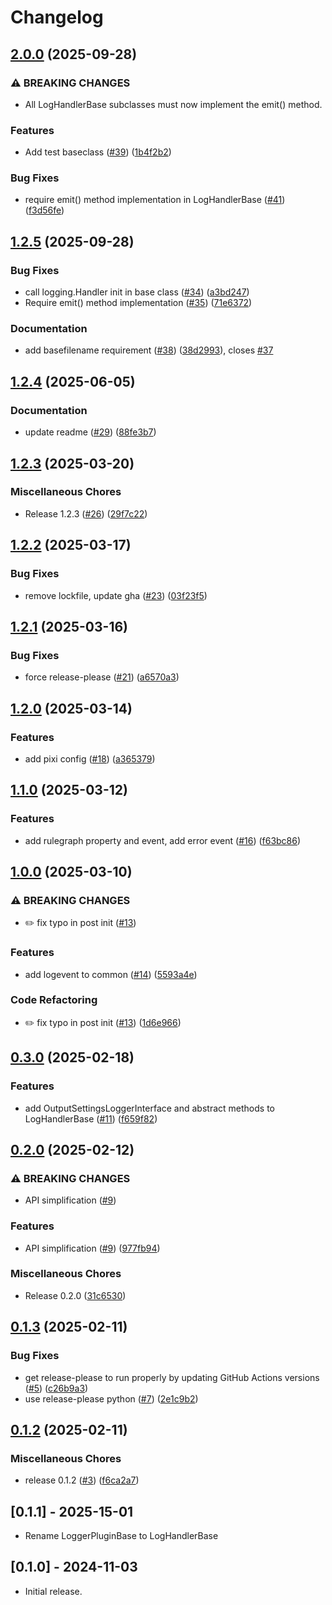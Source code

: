 # Changelog

## [2.0.0](https://github.com/snakemake/snakemake-interface-logger-plugins/compare/v1.2.5...v2.0.0) (2025-09-28)


### ⚠ BREAKING CHANGES

* All LogHandlerBase subclasses must now implement the emit() method.

### Features

* Add test baseclass ([#39](https://github.com/snakemake/snakemake-interface-logger-plugins/issues/39)) ([1b4f2b2](https://github.com/snakemake/snakemake-interface-logger-plugins/commit/1b4f2b29e5bd28d9a079cc51fe56dffe3089dbe1))


### Bug Fixes

* require emit() method implementation in LogHandlerBase ([#41](https://github.com/snakemake/snakemake-interface-logger-plugins/issues/41)) ([f3d56fe](https://github.com/snakemake/snakemake-interface-logger-plugins/commit/f3d56fee72902734797f9ae9b81afabbeb2631c9))

## [1.2.5](https://github.com/snakemake/snakemake-interface-logger-plugins/compare/v1.2.4...v1.2.5) (2025-09-28)


### Bug Fixes

* call logging.Handler init in base class ([#34](https://github.com/snakemake/snakemake-interface-logger-plugins/issues/34)) ([a3bd247](https://github.com/snakemake/snakemake-interface-logger-plugins/commit/a3bd247824f2800e454730b82001f826ad073799))
* Require emit() method implementation ([#35](https://github.com/snakemake/snakemake-interface-logger-plugins/issues/35)) ([71e6372](https://github.com/snakemake/snakemake-interface-logger-plugins/commit/71e6372d5c5a3a895de47d41015553987d044103))


### Documentation

* add basefilename requirement ([#38](https://github.com/snakemake/snakemake-interface-logger-plugins/issues/38)) ([38d2993](https://github.com/snakemake/snakemake-interface-logger-plugins/commit/38d29934521734fc16f97a4505a0c88361075bdd)), closes [#37](https://github.com/snakemake/snakemake-interface-logger-plugins/issues/37)

## [1.2.4](https://github.com/snakemake/snakemake-interface-logger-plugins/compare/v1.2.3...v1.2.4) (2025-06-05)


### Documentation

* update readme ([#29](https://github.com/snakemake/snakemake-interface-logger-plugins/issues/29)) ([88fe3b7](https://github.com/snakemake/snakemake-interface-logger-plugins/commit/88fe3b799f5566d96a876e69be449c20b6961bde))

## [1.2.3](https://github.com/snakemake/snakemake-interface-logger-plugins/compare/v1.2.2...v1.2.3) (2025-03-20)


### Miscellaneous Chores

* Release 1.2.3 ([#26](https://github.com/snakemake/snakemake-interface-logger-plugins/issues/26)) ([29f7c22](https://github.com/snakemake/snakemake-interface-logger-plugins/commit/29f7c2269b5ba25aacf66c8de23add1578ce1182))

## [1.2.2](https://github.com/snakemake/snakemake-interface-logger-plugins/compare/v1.2.1...v1.2.2) (2025-03-17)


### Bug Fixes

* remove lockfile, update gha  ([#23](https://github.com/snakemake/snakemake-interface-logger-plugins/issues/23)) ([03f23f5](https://github.com/snakemake/snakemake-interface-logger-plugins/commit/03f23f52dfe41b79dbf24dc386ca417a0519bded))

## [1.2.1](https://github.com/snakemake/snakemake-interface-logger-plugins/compare/v1.2.0...v1.2.1) (2025-03-16)


### Bug Fixes

* force release-please ([#21](https://github.com/snakemake/snakemake-interface-logger-plugins/issues/21)) ([a6570a3](https://github.com/snakemake/snakemake-interface-logger-plugins/commit/a6570a384d18eeebe64bbf0388aa33a72b643faf))

## [1.2.0](https://github.com/snakemake/snakemake-interface-logger-plugins/compare/v1.1.0...v1.2.0) (2025-03-14)


### Features

* add pixi config  ([#18](https://github.com/snakemake/snakemake-interface-logger-plugins/issues/18)) ([a365379](https://github.com/snakemake/snakemake-interface-logger-plugins/commit/a365379a813a19e89cae4a69f734760a0308617b))

## [1.1.0](https://github.com/snakemake/snakemake-interface-logger-plugins/compare/v1.0.0...v1.1.0) (2025-03-12)


### Features

* add rulegraph property and event, add error event ([#16](https://github.com/snakemake/snakemake-interface-logger-plugins/issues/16)) ([f63bc86](https://github.com/snakemake/snakemake-interface-logger-plugins/commit/f63bc86f454a333b4bc64739f6c58841c9f6bbb3))

## [1.0.0](https://github.com/snakemake/snakemake-interface-logger-plugins/compare/v0.3.0...v1.0.0) (2025-03-10)


### ⚠ BREAKING CHANGES

* :pencil2: fix typo in post init ([#13](https://github.com/snakemake/snakemake-interface-logger-plugins/issues/13))

### Features

* add logevent to common ([#14](https://github.com/snakemake/snakemake-interface-logger-plugins/issues/14)) ([5593a4e](https://github.com/snakemake/snakemake-interface-logger-plugins/commit/5593a4e9dde5522c34d18657f4752cc49ab6a6c1))


### Code Refactoring

* :pencil2: fix typo in post init ([#13](https://github.com/snakemake/snakemake-interface-logger-plugins/issues/13)) ([1d6e966](https://github.com/snakemake/snakemake-interface-logger-plugins/commit/1d6e966a0aa009b3a8f72592d022689bf76f95d0))

## [0.3.0](https://github.com/snakemake/snakemake-interface-logger-plugins/compare/v0.2.0...v0.3.0) (2025-02-18)


### Features

* add OutputSettingsLoggerInterface and abstract methods to LogHandlerBase ([#11](https://github.com/snakemake/snakemake-interface-logger-plugins/issues/11)) ([f659f82](https://github.com/snakemake/snakemake-interface-logger-plugins/commit/f659f82d461f9d1972ce9b56e4325564a4dd6e8c))

## [0.2.0](https://github.com/snakemake/snakemake-interface-logger-plugins/compare/v0.1.3...v0.2.0) (2025-02-12)


### ⚠ BREAKING CHANGES

* API simplification ([#9](https://github.com/snakemake/snakemake-interface-logger-plugins/issues/9))

### Features

* API simplification ([#9](https://github.com/snakemake/snakemake-interface-logger-plugins/issues/9)) ([977fb94](https://github.com/snakemake/snakemake-interface-logger-plugins/commit/977fb946adcb42c9cb6a57f3891a56ebb166ad67))


### Miscellaneous Chores

* Release 0.2.0 ([31c6530](https://github.com/snakemake/snakemake-interface-logger-plugins/commit/31c653060363826f0335ead90c8432aaa9397117))

## [0.1.3](https://github.com/snakemake/snakemake-interface-logger-plugins/compare/v0.1.2...v0.1.3) (2025-02-11)


### Bug Fixes

* get release-please to run properly by updating GitHub Actions versions ([#5](https://github.com/snakemake/snakemake-interface-logger-plugins/issues/5)) ([c26b9a3](https://github.com/snakemake/snakemake-interface-logger-plugins/commit/c26b9a328cd3b5839f4fe18474b6595f6f1af955))
* use release-please python ([#7](https://github.com/snakemake/snakemake-interface-logger-plugins/issues/7)) ([2e1c9b2](https://github.com/snakemake/snakemake-interface-logger-plugins/commit/2e1c9b2c2864d255d0181a575158b34204f875d9))

## [0.1.2](https://github.com/snakemake/snakemake-interface-logger-plugins/compare/0.1.1...v0.1.2) (2025-02-11)


### Miscellaneous Chores

* release 0.1.2 ([#3](https://github.com/snakemake/snakemake-interface-logger-plugins/issues/3)) ([f6ca2a7](https://github.com/snakemake/snakemake-interface-logger-plugins/commit/f6ca2a7e5d92b35772ec884577920bfcd40d6b9b))

## [0.1.1] - 2025-15-01
- Rename LoggerPluginBase to LogHandlerBase

## [0.1.0] - 2024-11-03

- Initial release.
